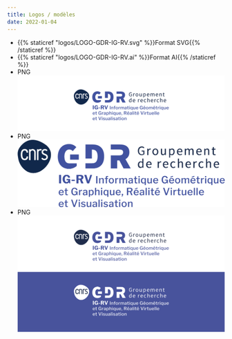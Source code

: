 ```yaml
---
title: Logos / modèles
date: 2022-01-04
---
```


* {{% staticref "logos/LOGO-GDR-IG-RV.svg" %}}Format SVG{{% /staticref %}}
* {{% staticref "logos/LOGO-GDR-IG-RV.ai" %}}Format AI{{% /staticref %}}
* PNG ![](LOGO-GDR_IG-RV.png)
* PNG ![](logo_ig_rv_fond_blanc.png)
* PNG ![](LOGO-GDR_IG-RV-complet.png)
